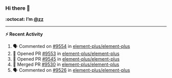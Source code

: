 ### Hi there 👋

**:octocat: I’m [@zz](https://github.com/holazz)**

---

**:zap: Recent Activity**

<!--START_SECTION:activity-->
1. 🗣 Commented on [#9554](https://github.com/element-plus/element-plus/issues/9554) in [element-plus/element-plus](https://github.com/element-plus/element-plus)
2. 💪 Opened PR [#9553](https://github.com/element-plus/element-plus/pull/9553) in [element-plus/element-plus](https://github.com/element-plus/element-plus)
3. 💪 Opened PR [#9545](https://github.com/element-plus/element-plus/pull/9545) in [element-plus/element-plus](https://github.com/element-plus/element-plus)
4. 🎉 Merged PR [#9530](https://github.com/element-plus/element-plus/pull/9530) in [element-plus/element-plus](https://github.com/element-plus/element-plus)
5. 🗣 Commented on [#9526](https://github.com/element-plus/element-plus/issues/9526) in [element-plus/element-plus](https://github.com/element-plus/element-plus)
<!--END_SECTION:activity-->
